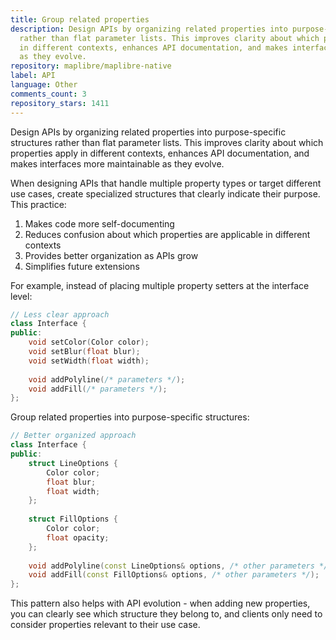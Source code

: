 ```yaml
---
title: Group related properties
description: Design APIs by organizing related properties into purpose-specific structures
  rather than flat parameter lists. This improves clarity about which properties apply
  in different contexts, enhances API documentation, and makes interfaces more maintainable
  as they evolve.
repository: maplibre/maplibre-native
label: API
language: Other
comments_count: 3
repository_stars: 1411
---
```


Design APIs by organizing related properties into purpose-specific structures rather than flat parameter lists. This improves clarity about which properties apply in different contexts, enhances API documentation, and makes interfaces more maintainable as they evolve.

When designing APIs that handle multiple property types or target different use cases, create specialized structures that clearly indicate their purpose. This practice:

1. Makes code more self-documenting
2. Reduces confusion about which properties are applicable in different contexts
3. Provides better organization as APIs grow
4. Simplifies future extensions

For example, instead of placing multiple property setters at the interface level:

```cpp
// Less clear approach
class Interface {
public:
    void setColor(Color color);
    void setBlur(float blur);
    void setWidth(float width);
    
    void addPolyline(/* parameters */);
    void addFill(/* parameters */);
};
```

Group related properties into purpose-specific structures:

```cpp
// Better organized approach
class Interface {
public:
    struct LineOptions {
        Color color;
        float blur;
        float width;
    };
    
    struct FillOptions {
        Color color;
        float opacity;
    };
    
    void addPolyline(const LineOptions& options, /* other parameters */);
    void addFill(const FillOptions& options, /* other parameters */);
};
```

This pattern also helps with API evolution - when adding new properties, you can clearly see which structure they belong to, and clients only need to consider properties relevant to their use case.
